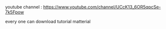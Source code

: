 youtube channel : https://www.youtube.com/channel/UCcK13_6OR5qpcSe-7k5Fpow

every one can download tutorial matterial
